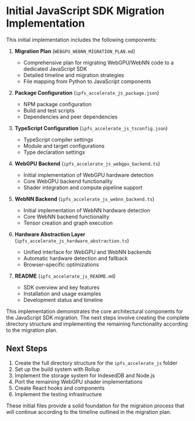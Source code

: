# Initial JavaScript SDK Migration Implementation

This initial implementation includes the following components:

1. **Migration Plan** (`WEBGPU_WEBNN_MIGRATION_PLAN.md`)
   - Comprehensive plan for migrating WebGPU/WebNN code to a dedicated JavaScript SDK
   - Detailed timeline and migration strategies
   - File mapping from Python to JavaScript components

2. **Package Configuration** (`ipfs_accelerate_js_package.json`)
   - NPM package configuration
   - Build and test scripts
   - Dependencies and peer dependencies

3. **TypeScript Configuration** (`ipfs_accelerate_js_tsconfig.json`)
   - TypeScript compiler settings
   - Module and target configurations
   - Type declaration settings

4. **WebGPU Backend** (`ipfs_accelerate_js_webgpu_backend.ts`)
   - Initial implementation of WebGPU hardware detection
   - Core WebGPU backend functionality
   - Shader integration and compute pipeline support

5. **WebNN Backend** (`ipfs_accelerate_js_webnn_backend.ts`)
   - Initial implementation of WebNN hardware detection
   - Core WebNN backend functionality
   - Tensor creation and graph execution

6. **Hardware Abstraction Layer** (`ipfs_accelerate_js_hardware_abstraction.ts`)
   - Unified interface for WebGPU and WebNN backends
   - Automatic hardware detection and fallback
   - Browser-specific optimizations

7. **README** (`ipfs_accelerate_js_README.md`)
   - SDK overview and key features
   - Installation and usage examples
   - Development status and timeline

This implementation demonstrates the core architectural components for the JavaScript SDK migration. The next steps involve creating the complete directory structure and implementing the remaining functionality according to the migration plan.

## Next Steps

1. Create the full directory structure for the `ipfs_accelerate_js` folder
2. Set up the build system with Rollup
3. Implement the storage system for IndexedDB and Node.js
4. Port the remaining WebGPU shader implementations
5. Create React hooks and components
6. Implement the testing infrastructure

These initial files provide a solid foundation for the migration process that will continue according to the timeline outlined in the migration plan.